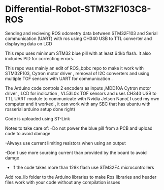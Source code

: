 # Differential-Robot-STM32F103C8-ROS
Sending and recieving ROS odometry data between STM32F103 and Serial communication (UART) with ros using CH340 USB to TTL converter and displaying data on LCD

This repo uses minimum STM32 blue pill with at least 64kb flash. It also includes PID for correcting errors.

This repo was mainly an edit of ROS_bpbc repo to make it work with STM32F103, Cytron motor driver , removal of I2C converters and using multiple TOF sensors with UART for communication .

The Arduino code controls 2 encoders as inputs ,MDD10A Cytron motor driver , LCD for indication , VL53L0x TOF sensors and uses CH340 USB to TTL UART module to communicate with Nvidia Jetson Nano( I used my own computer and it worked , it can work with any SBC that has ubuntu with rosserial arduino setup done right)

Code is uploaded using ST-Link

Notes to take care of:
-Do not power the blue pill from a PCB and upload code to avoid damage

-Always use current limiting resistors when using an output

-Don't use more sourcing current than provided by the board to avoid damge

- If the code takes more than 128k flash use STM32F4 microcontrollers


Add ros_lib folder to the Arduino libraries to make Ros libraries and header files work with your code without any compilation issues
